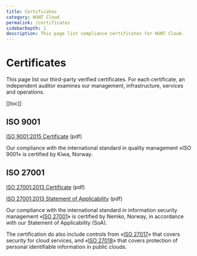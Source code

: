 ```yaml
---
title: Certificates
category: HUNT Cloud
permalink: /certificates
sidebarDepth: 1
description: This page list compliance certificates for HUNT Cloud.
---
```


# Certificates

This page list our third-party verified certificates. For each certificate, an independent auditor examines our management, infrastructure, services and operations.

[[toc]]

## ISO 9001

[ISO 9001:2015 Certificate](https://assets.hdc.ntnu.no/assets/certificates/iso9001.pdf) (pdf)

Our compliance with the international standard in quality management «ISO 9001» is certified by Kiwa, Norway.

## ISO 27001

[ISO 27001:2013 Certificate](https://assets.hdc.ntnu.no/assets/certificates/iso27001.pdf) (pdf)

[ISO 27001:2013 Statement of Applicability](https://assets.hdc.ntnu.no/assets/certificates/hunt-cloud-soa-iso27001.pdf) (pdf)

Our compliance with the international standard in information security management «[ISO 27001](https://www.iso.org/isoiec-27001-information-security.html)» is certified by Nemko, Norway, in accordance with our Statement of Applicability (SoA).

The certification do also include controls from «[ISO 27017](https://www.iso.org/standard/43757.html)» that covers security for cloud services, and «[ISO 27018](https://www.iso.org/standard/76559.html)» that covers protection of personal identifiable information in public clouds.

